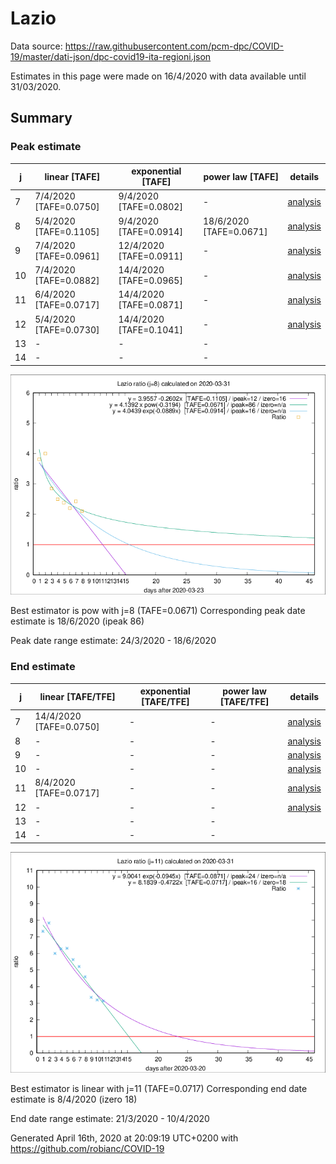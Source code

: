# Lazio


Data source: https://raw.githubusercontent.com/pcm-dpc/COVID-19/master/dati-json/dpc-covid19-ita-regioni.json

Estimates in this page were made on 16/4/2020 with data available until 31/03/2020.


## Summary 

### Peak estimate 
|j|linear [TAFE]|exponential [TAFE]|power law [TAFE]|details|
|---|----|-----------|---------|-------|
|7|7/4/2020 [TAFE=0.0750]|9/4/2020 [TAFE=0.0802]|-|[analysis](COVID-19_lazio_j7_2020-03-31.md)|
|8|5/4/2020 [TAFE=0.1105]|9/4/2020 [TAFE=0.0914]|18/6/2020 [TAFE=0.0671]|[analysis](COVID-19_lazio_j8_2020-03-31.md)|
|9|7/4/2020 [TAFE=0.0961]|12/4/2020 [TAFE=0.0911]|-|[analysis](COVID-19_lazio_j9_2020-03-31.md)|
|10|7/4/2020 [TAFE=0.0882]|14/4/2020 [TAFE=0.0965]|-|[analysis](COVID-19_lazio_j10_2020-03-31.md)|
|11|6/4/2020 [TAFE=0.0717]|14/4/2020 [TAFE=0.0871]|-|[analysis](COVID-19_lazio_j11_2020-03-31.md)|
|12|5/4/2020 [TAFE=0.0730]|14/4/2020 [TAFE=0.1041]|-|[analysis](COVID-19_lazio_j12_2020-03-31.md)|
|13|-|-|-||
|14|-|-|-||

![best peak estimate](COVID-19_lazio_j8_2020-03-31.png)

Best estimator is pow with j=8 (TAFE=0.0671)
Corresponding peak date estimate is 18/6/2020 (ipeak 86)


Peak date range estimate: 24/3/2020 - 18/6/2020

### End estimate 
|j|linear [TAFE/TFE]|exponential [TAFE/TFE]|power law [TAFE/TFE]|details|
|---|----|-----------|---------|-------|
|7|14/4/2020 [TAFE=0.0750]|-|-|[analysis](COVID-19_lazio_j7_2020-03-31.md)|
|8|-|-|-|[analysis](COVID-19_lazio_j8_2020-03-31.md)|
|9|-|-|-|[analysis](COVID-19_lazio_j9_2020-03-31.md)|
|10|-|-|-|[analysis](COVID-19_lazio_j10_2020-03-31.md)|
|11|8/4/2020 [TAFE=0.0717]|-|-|[analysis](COVID-19_lazio_j11_2020-03-31.md)|
|12|-|-|-|[analysis](COVID-19_lazio_j12_2020-03-31.md)|
|13|-|-|-||
|14|-|-|-||

![best zero estimate](COVID-19_lazio_j11_2020-03-31.png)

Best estimator is linear with j=11 (TAFE=0.0717)
Corresponding end date estimate is 8/4/2020 (izero 18)


End date range estimate: 21/3/2020 - 10/4/2020

Generated April 16th, 2020 at 20:09:19 UTC+0200 with https://github.com/robianc/COVID-19
